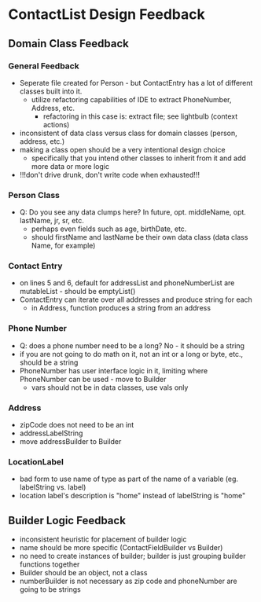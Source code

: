 # ContactList Design Feedback

## Domain Class Feedback

### General Feedback

- Seperate file created for Person - but ContactEntry has a lot of different classes built into it.
  - utilize refactoring capabilities of IDE to extract PhoneNumber, Address, etc. 
    - refactoring in this case is: extract file; see lightbulb (context actions)
- inconsistent of data class versus class for domain classes (person, address, etc.)
- making a class open should be a very intentional design choice
  - specifically that you intend other classes to inherit from it and add more data or more logic
- !!!don't drive drunk, don't write code when exhausted!!!

### Person Class

- Q: Do you see any data clumps here?  In future, opt. middleName, opt. lastName, jr, sr, etc.
  - perhaps even fields such as age, birthDate, etc. 
  - should firstName and lastName be their own data class (data class Name, for example)

### Contact Entry

- on lines 5 and 6, default for addressList and phoneNumberList are mutableList - should be emptyList()
- ContactEntry can iterate over all addresses and produce string for each
  - in Address, function produces a string from an address

### Phone Number

- Q: does a phone number need to be a long?  No - it should be a string
- if you are not going to do math on it, not an int or a long or byte, etc., should be a string
- PhoneNumber has user interface logic in it, limiting where PhoneNumber can be used - move to Builder
  - vars should not be in data classes, use vals only

### Address

- zipCode does not need to be an int
- addressLabelString
- move addressBuilder to Builder

### LocationLabel

- bad form to use name of type as part of the name of a variable (eg. labelString vs. label)
- location label's description is "home" instead of labelString is "home"

## Builder Logic Feedback

- inconsistent heuristic for placement of builder logic
- name should be more specific (ContactFieldBuilder vs Builder)
- no need to create instances of builder; builder is just grouping builder functions together
- Builder should be an object, not a class
- numberBuilder is not necessary as zip code and phoneNumber are going to be strings


